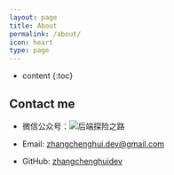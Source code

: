 ```yaml
---
layout: page
title: About
permalink: /about/
icon: heart
type: page
---
```


* content
{:toc}
## Contact me

- 微信公众号：![后端探险之路](https://raw.githubusercontent.com/zchdjb/zchdjb.github.io/master/images/qrcode_for_gh_9705bbb4f3c1_258.jpg)

- Email: zhangchenghui.dev@gmail.com
- GitHub: [zhangchenghuidev]( https://github.com/zhangchenghuidev/)

